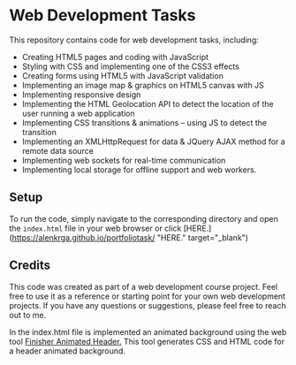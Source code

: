 # Web Development Tasks

This repository contains code for web development tasks, including:

- Creating HTML5 pages and coding with JavaScript
- Styling with CSS and implementing one of the CSS3 effects
- Creating forms using HTML5 with JavaScript validation
- Implementing an image map & graphics on HTML5 canvas with JS
- Implementing responsive design
- Implementing the HTML Geolocation API to detect the location of the user running a web application
- Implementing CSS transitions & animations – using JS to detect the transition
- Implementing an XMLHttpRequest for data & JQuery AJAX method for a remote data source
- Implementing web sockets for real-time communication
- Implementing local storage for offline support and web workers.



## Setup

To run the code, simply navigate to the corresponding directory and open the `index.html` file in your web browser or click [HERE.](https://alenkrga.github.io/portfoliotask/ "HERE." target="_blank")

## Credits

This code was created as part of a web development course project. Feel free to use it as a reference or starting point for your own web development projects. If you have any questions or suggestions, please feel free to reach out to me.

In the index.html file is implemented an animated background using the web tool  [Finisher Animated Header.](https://finisher.co/lab/header/ "Finisher Animated Header.") This tool generates CSS and HTML code for a header animated background.